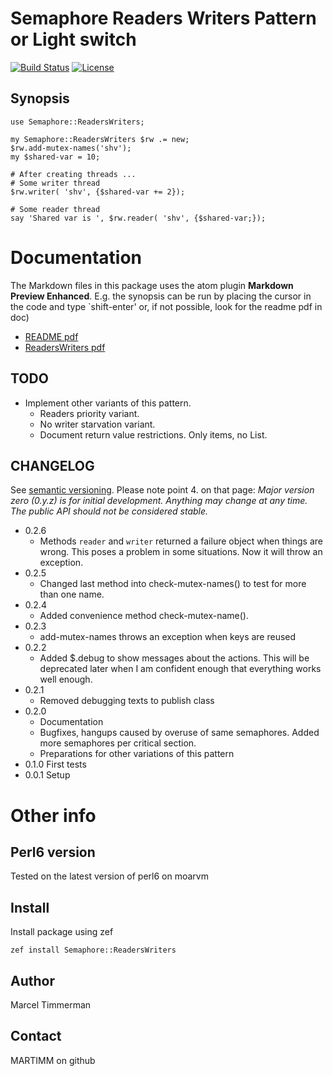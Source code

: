 # Semaphore Readers Writers Pattern or Light switch

[![Build Status](https://travis-ci.org/MARTIMM/semaphore-readerswriters.svg?branch=master)](https://travis-ci.org/MARTIMM/semaphore-readerswriters)  [![License](http://martimm.github.io/label/License-label.svg)](http://www.perlfoundation.org/artistic_license_2_0)

## Synopsis

```perl6 {cmd:true}
use Semaphore::ReadersWriters;

my Semaphore::ReadersWriters $rw .= new;
$rw.add-mutex-names('shv');
my $shared-var = 10;

# After creating threads ...
# Some writer thread
$rw.writer( 'shv', {$shared-var += 2});

# Some reader thread
say 'Shared var is ', $rw.reader( 'shv', {$shared-var;});
```

# Documentation

The Markdown files in this package uses the atom plugin **Markdown Preview Enhanced**. E.g. the synopsis can be run by placing the cursor in the code and type `shift-enter' or, if not possible, look for the readme pdf in doc)

* [README pdf](https://github.com/MARTIMM/semaphore-readerswriters/blob/master/doc/README.pdf)
* [ReadersWriters pdf](https://github.com/MARTIMM/semaphore-readerswriters/blob/master/doc/ReadersWriters.pdf)

## TODO

* Implement other variants of this pattern.
  * Readers priority variant.
  * No writer starvation variant.
  * Document return value restrictions. Only items, no List.

## CHANGELOG

See [semantic versioning](http://semver.org/). Please note point 4. on that page: *Major version zero (0.y.z) is for initial development. Anything may change at any time. The public API should not be considered stable.*

* 0.2.6
  * Methods `reader` and `writer` returned a failure object when things are wrong. This poses a problem in some situations. Now it will throw an exception.
* 0.2.5
  * Changed last method into check-mutex-names() to test for more than one name.
* 0.2.4
  * Added convenience method check-mutex-name().
* 0.2.3
  * add-mutex-names throws an exception when keys are reused
* 0.2.2
  * Added $.debug to show messages about the actions. This will be deprecated later when I am confident enough that everything works well enough.
* 0.2.1
  * Removed debugging texts to publish class
* 0.2.0
  * Documentation
  * Bugfixes, hangups caused by overuse of same semaphores. Added more semaphores per critical section.
  * Preparations for other variations of this pattern
* 0.1.0 First tests
* 0.0.1 Setup

# Other info
## Perl6 version
Tested on the latest version of perl6 on moarvm

## Install
Install package using zef
```
zef install Semaphore::ReadersWriters
```

## Author
Marcel Timmerman

## Contact
MARTIMM on github
